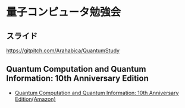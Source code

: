 # 量子コンピュータ勉強会

## スライド

https://gitpitch.com/Arahabica/QuantumStudy

## Quantum Computation and Quantum Information: 10th Anniversary Edition

* [Quantum Computation and Quantum Information: 10th Anniversary Edition(Amazon)](https://www.amazon.co.jp/gp/product/1107002176/ref=as_li_tl?ie=UTF8&camp=247&creative=1211&creativeASIN=1107002176&linkCode=as2&tag=arahabica-22&linkId=8b38c7f0e8f099c9f78e7778cee453e3)

